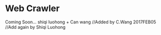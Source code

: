 Web Crawler
===
Coming Soon...
shiqi luohong + Can wang
//Added by C.Wang 2017FEB05
//Add again by Shiqi Luohong